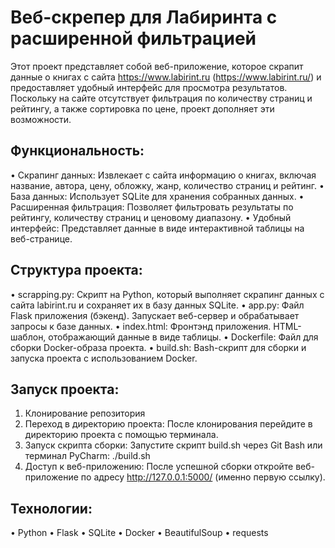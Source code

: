 # Веб-скрепер для Лабиринта с расширенной фильтрацией

Этот проект представляет собой веб-приложение, которое скрапит данные о книгах с сайта https://www.labirint.ru (https://www.labirint.ru/) и предоставляет удобный интерфейс для просмотра результатов. Поскольку на сайте отсутствует фильтрация по количеству страниц и рейтингу, а также сортировка по цене, проект дополняет эти возможности.


## Функциональность:

• Скрапинг данных: Извлекает с сайта информацию о книгах, включая название, автора, цену, обложку, жанр, количество страниц и рейтинг.
• База данных: Использует SQLite для хранения собранных данных.
• Расширенная фильтрация: Позволяет фильтровать результаты по рейтингу, количеству страниц и ценовому диапазону.
• Удобный интерфейс: Представляет данные в виде интерактивной таблицы на веб-странице.


## Структура проекта:

• scrapping.py: Скрипт на Python, который выполняет скрапинг данных с сайта labirint.ru и сохраняет их в базу данных SQLite.
• app.py: Файл Flask приложения (бэкенд). Запускает веб-сервер и обрабатывает запросы к базе данных.
• index.html: Фронтэнд приложения. HTML-шаблон, отображающий данные в виде таблицы.
• Dockerfile: Файл для сборки Docker-образа проекта.
• build.sh: Bash-скрипт для сборки и запуска проекта с использованием Docker.


## Запуск проекта:

1. Клонирование репозитория
2. Переход в директорию проекта: После клонирования перейдите в директорию проекта с помощью терминала.
3. Запуск скрипта сборки: Запустите скрипт build.sh через Git Bash или терминал PyCharm: ./build.sh
4. Доступ к веб-приложению: После успешной сборки откройте веб-приложение по адресу http://127.0.0.1:5000/ (именно первую ссылку).


## Технологии:

• Python
• Flask
• SQLite
• Docker
• BeautifulSoup 
• requests


